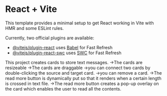 # React + Vite

This template provides a minimal setup to get React working in Vite with HMR and some ESLint rules.

Currently, two official plugins are available:

- [@vitejs/plugin-react](https://github.com/vitejs/vite-plugin-react/blob/main/packages/plugin-react/README.md) uses [Babel](https://babeljs.io/) for Fast Refresh
- [@vitejs/plugin-react-swc](https://github.com/vitejs/vite-plugin-react-swc) uses [SWC](https://swc.rs/) for Fast Refresh

This project creates cards to store text messages.
->The cards are resizeable
->The cards are draggable
->you can connect two cards by double-clicking the source and target card.
->you can remove a card.
->The read more button is dynamically put so that it renders when a certain length is crossed in text file.
->The read more button creates a pop-up overlay on the card which enables the user to read all the contents.
